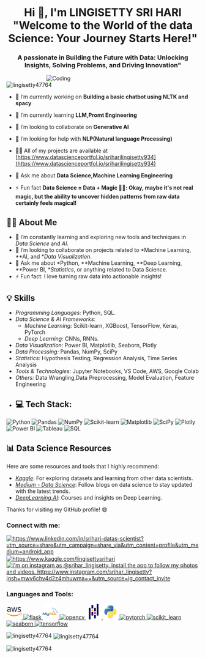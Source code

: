 
<h1 align="center">Hi 👋, I'm LINGISETTY SRI HARI "Welcome to the World of the data Science: Your Journey Starts Here!"</h1>
<h3 align="center">A passionate in Building the Future with Data: Unlocking Insights, Solving Problems, and Driving Innovation"</h3>
<img align="right" alt="Coding" width="400" src="https://www.simontechway.com/wp-content/uploads/2020/04/dev-gif.gif">

<p align="left"> <img src="https://komarev.com/ghpvc/?username=lingisetty47764&label=Profile%20views&color=0e75b6&style=flat" alt="lingisetty47764" /> </p>


- 🔭 I’m currently working on **Building a basic chatbot using NLTK and spacy**

- 🌱 I’m currently learning **LLM,Promt Engineering**

- 👯 I’m looking to collaborate on **Generative AI**

- 🤝 I’m looking for help with **NLP(Natural language Processing)**

- 👨‍💻 All of my projects are available at [https://www.datascienceportfol.io/sriharilingisetty934](https://www.datascienceportfol.io/sriharilingisetty934)

- 💬 Ask me about **Data Science,Machine Learning Engineering**

- ⚡ Fun fact **Data Science = Data + Magic 🧙‍♂: Okay, maybe it's not real magic, but the ability to uncover hidden patterns from raw data certainly feels magical!**


## 👨‍💻 About Me
- 🌱 I’m constantly learning and exploring new tools and techniques in *Data Science* and *AI*.
- 👯 I’m looking to collaborate on projects related to *Machine Learning, **AI, and **Data Visualization*.
- 💬 Ask me about *Python, **Machine Learning, **Deep Learning, **Power BI, **Statistics*, or anything related to Data Science.
- ⚡ Fun fact: I love turning raw data into actionable insights!

## 💡 Skills

- *Programming Languages:* Python, SQL.
- *Data Science & AI Frameworks:* 
  - *Machine Learning:* Scikit-learn, XGBoost, TensorFlow, Keras, PyTorch
  - *Deep Learning:* CNNs, RNNs.
- *Data Visualization:* Power BI, Matplotlib, Seaborn, Plotly
- *Data Processing:* Pandas, NumPy, SciPy
- *Statistics:* Hypothesis Testing, Regression Analysis, Time Series Analysis
- *Tools & Technologies:*  Jupyter Notebooks, VS Code, AWS, Google Colab
- *Others:* Data Wrangling,Data Preprocessing, Model Evaluation, Feature Engineering
- ## 💻 Tech Stack:

![Python](https://img.shields.io/badge/Python-3776AB?style=for-the-badge&logo=python&logoColor=white)
![Pandas](https://img.shields.io/badge/Pandas-150458?style=for-the-badge&logo=pandas&logoColor=white)
![NumPy](https://img.shields.io/badge/Numpy-013243?style=for-the-badge&logo=numpy&logoColor=white)
![Scikit-learn](https://img.shields.io/badge/Scikit--learn-F7931E?style=for-the-badge&logo=scikit-learn&logoColor=white)
![Matplotlib](https://img.shields.io/badge/Matplotlib-0769AD?style=for-the-badge&logo=matplotlib&logoColor=white)
![SciPy](https://img.shields.io/badge/SciPy-8CAAE6?style=for-the-badge&logo=scipy&logoColor=white)
![Plotly](https://img.shields.io/badge/Plotly-239120?style=for-the-badge&logo=plotly&logoColor=white)
![Power BI](https://img.shields.io/badge/PowerBI-F2C811?style=for-the-badge&logo=powerbi&logoColor=black)
![Tableau](https://img.shields.io/badge/Tableau-E97627?style=for-the-badge&logo=tableau&logoColor=white)
![SQL](https://img.shields.io/badge/SQL-4479A1?style=for-the-badge&logo=postgresql&logoColor=white)


## 📊 Data Science Resources

Here are some resources and tools that I highly recommend:

- *[Kaggle](https://www.kaggle.com/)*: For exploring datasets and learning from other data scientists.
- *[Medium - Data Science](https://medium.com/)*: Follow blogs on data science to stay updated with the latest trends.
- *[DeepLearning.AI](https://www.deeplearning.ai/)*: Courses and insights on Deep Learning.


Thanks for visiting my GitHub profile! 😄

<h3 align="left">Connect with me:</h3>
<p align="left">
<a href="https://linkedin.com/in/https://www.linkedin.com/in/srihari-datas-scientist?utm_source=share&utm_campaign=share_via&utm_content=profile&utm_medium=android_app" target="blank"><img align="center" src="https://raw.githubusercontent.com/rahuldkjain/github-profile-readme-generator/master/src/images/icons/Social/linked-in-alt.svg" alt="https://www.linkedin.com/in/srihari-datas-scientist?utm_source=share&utm_campaign=share_via&utm_content=profile&utm_medium=android_app" height="30" width="40" /></a>
<a href="https://kaggle.com/https://www.kaggle.com/lingisettysrihari" target="blank"><img align="center" src="https://raw.githubusercontent.com/rahuldkjain/github-profile-readme-generator/master/src/images/icons/Social/kaggle.svg" alt="https://www.kaggle.com/lingisettysrihari" height="30" width="40" /></a>
<a href="https://instagram.com/i'm on instagram as @srihar_lingisetty. install the app to follow my photos and videos. https://www.instagram.com/srihar_lingisetty?igsh=mwv6chv4d2z4mhuwma==&utm_source=ig_contact_invite" target="blank"><img align="center" src="https://raw.githubusercontent.com/rahuldkjain/github-profile-readme-generator/master/src/images/icons/Social/instagram.svg" alt="i'm on instagram as @srihar_lingisetty. install the app to follow my photos and videos. https://www.instagram.com/srihar_lingisetty?igsh=mwv6chv4d2z4mhuwma==&utm_source=ig_contact_invite" height="30" width="40" /></a>
</p>

<h3 align="left">Languages and Tools:</h3>
<p align="left"> <a href="https://aws.amazon.com" target="_blank" rel="noreferrer"> <img src="https://raw.githubusercontent.com/devicons/devicon/master/icons/amazonwebservices/amazonwebservices-original-wordmark.svg" alt="aws" width="40" height="40"/> </a> <a href="https://flask.palletsprojects.com/" target="_blank" rel="noreferrer"> <img src="https://www.vectorlogo.zone/logos/pocoo_flask/pocoo_flask-icon.svg" alt="flask" width="40" height="40"/> </a> <a href="https://www.mysql.com/" target="_blank" rel="noreferrer"> <img src="https://raw.githubusercontent.com/devicons/devicon/master/icons/mysql/mysql-original-wordmark.svg" alt="mysql" width="40" height="40"/> </a> <a href="https://opencv.org/" target="_blank" rel="noreferrer"> <img src="https://www.vectorlogo.zone/logos/opencv/opencv-icon.svg" alt="opencv" width="40" height="40"/> </a> <a href="https://pandas.pydata.org/" target="_blank" rel="noreferrer"> <img src="https://raw.githubusercontent.com/devicons/devicon/2ae2a900d2f041da66e950e4d48052658d850630/icons/pandas/pandas-original.svg" alt="pandas" width="40" height="40"/> </a> <a href="https://www.python.org" target="_blank" rel="noreferrer"> <img src="https://raw.githubusercontent.com/devicons/devicon/master/icons/python/python-original.svg" alt="python" width="40" height="40"/> </a> <a href="https://pytorch.org/" target="_blank" rel="noreferrer"> <img src="https://www.vectorlogo.zone/logos/pytorch/pytorch-icon.svg" alt="pytorch" width="40" height="40"/> </a> <a href="https://scikit-learn.org/" target="_blank" rel="noreferrer"> <img src="https://upload.wikimedia.org/wikipedia/commons/0/05/Scikit_learn_logo_small.svg" alt="scikit_learn" width="40" height="40"/> </a> <a href="https://seaborn.pydata.org/" target="_blank" rel="noreferrer"> <img src="https://seaborn.pydata.org/_images/logo-mark-lightbg.svg" alt="seaborn" width="40" height="40"/> </a> <a href="https://www.tensorflow.org" target="_blank" rel="noreferrer"> <img src="https://www.vectorlogo.zone/logos/tensorflow/tensorflow-icon.svg" alt="tensorflow" width="40" height="40"/> </a> </p>

<p><img align="left" src="https://github-readme-stats.vercel.app/api/top-langs?username=lingisetty47764&show_icons=true&locale=en&layout=compact" alt="lingisetty47764" /></p>

<p>&nbsp;<img align="center" src="https://github-readme-stats.vercel.app/api?username=lingisetty47764&show_icons=true&locale=en" alt="lingisetty47764" /></p>

<p><img align="center" src="https://github-readme-streak-stats.herokuapp.com/?user=lingisetty47764&" alt="lingisetty47764" /></p>




